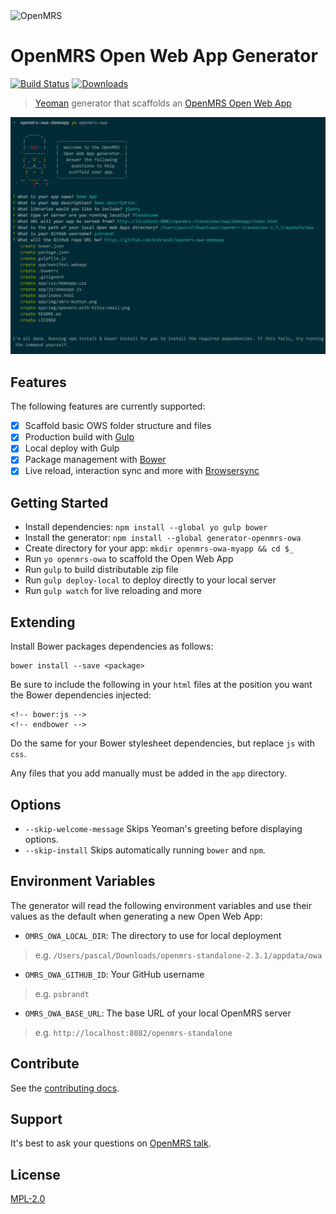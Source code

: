 <img src="https://cloud.githubusercontent.com/assets/668093/12567089/0ac42774-c372-11e5-97eb-00baf0fccc37.jpg" alt="OpenMRS"/>

# OpenMRS Open Web App Generator

[![Build Status](https://img.shields.io/travis/psbrandt/generator-openmrs-owa.svg?style=flat-square)](http://travis-ci.org/psbrandt/generator-openmrs-owa)
[![Downloads](https://img.shields.io/npm/dt/generator-openmrs-owa.svg?style=flat-square)](https://www.npmjs.com/package/generator-openmrs-owa)

> [Yeoman](http://yeoman.io) generator that scaffolds an [OpenMRS Open Web App](https://wiki.openmrs.org/display/docs/Open+Web+Apps+Module)

[![OpenMRS OWA Asciicast](screenshot.png)](https://asciinema.org/a/38974?autoplay=1)

## Features

The following features are currently supported:

  - [x] Scaffold basic OWS folder structure and files
  - [x] Production build with [Gulp](http://gulpjs.com/)
  - [x] Local deploy with Gulp
  - [x] Package management with [Bower](http://bower.io/)
  - [x] Live reload, interaction sync and more with [Browsersync](https://www.browsersync.io/)

## Getting Started

 - Install dependencies: `npm install --global yo gulp bower`
 - Install the generator: `npm install --global generator-openmrs-owa`
 - Create directory for your app: `mkdir openmrs-owa-myapp && cd $_`
 - Run `yo openmrs-owa` to scaffold the Open Web App
 - Run `gulp` to build distributable zip file
 - Run `gulp deploy-local` to deploy directly to your local server
 - Run `gulp watch` for live reloading and more

## Extending

Install Bower packages dependencies as follows:

````
bower install --save <package>
````

Be sure to include the following in your `html` files at the position you want the Bower dependencies injected:

````
<!-- bower:js -->
<!-- endbower -->
````
Do the same for your Bower stylesheet dependencies, but replace `js` with `css`.

Any files that you add manually must be added in the `app` directory.

## Options

 - `--skip-welcome-message` Skips Yeoman's greeting before displaying options.
 - `--skip-install` Skips automatically running `bower` and `npm`.

## Environment Variables

The generator will read the following environment variables and use their values as the default when generating a new Open Web App:

- `OMRS_OWA_LOCAL_DIR`: The directory to use for local deployment

> e.g. `/Users/pascal/Downloads/openmrs-standalone-2.3.1/appdata/owa`

- `OMRS_OWA_GITHUB_ID`: Your GitHub username

> e.g. `psbrandt`

- `OMRS_OWA_BASE_URL`: The base URL of your local OpenMRS server

> e.g. `http://localhost:8082/openmrs-standalone`

## Contribute

See the [contributing docs](https://github.com/yeoman/yeoman/blob/master/contributing.md).

## Support

It's best to ask your questions on [OpenMRS talk](https://talk.openmrs.org/tags/c/software/javascript).

## License

[MPL-2.0](http://openmrs.org/license/)
